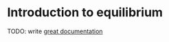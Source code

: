 # Introduction to equilibrium

TODO: write [great documentation](http://jacobian.org/writing/what-to-write/)
